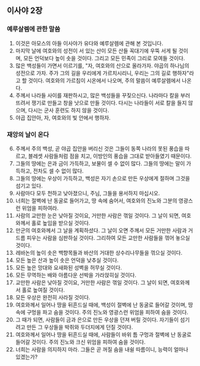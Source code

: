## 이사야 2장

### 예루살렘에 관한 말씀
1. 이것은 아모스의 아들 이사야가 유다와 예루살렘에 관해 본 것입니다.
2. 마지막 날에 여호와의 성전이 서 있는 산이 모든 산들 꼭대기에 우뚝 서게 될 것이며, 모든 언덕보다 높이 솟을 것이다. 그리고 모든 민족이 그리로 모여들 것이다.
3. 많은 백성들이 가면서 이르기를, "자, 여호와의 산으로 올라가자. 야곱의 하나님의 성전으로 가자. 주가 그의 길을 우리에게 가르치시리니, 우리는 그의 길로 행하자"라고 할 것이다. 여호와의 가르침이 시온에서 나오며, 주의 말씀이 예루살렘에서 나온다.
4. 주께서 나라들 사이를 재판하시고, 많은 백성들을 꾸짖으신다. 나라마다 칼을 부러뜨려서 쟁기로 만들고 창을 낫으로 만들 것이다. 다시는 나라들이 서로 칼을 들지 않으며, 다시는 군사 훈련도 하지 않을 것이다.
5. 야곱 집안아, 자, 여호와의 빛 안에서 행하자.
### 재앙의 날이 온다
6. 주께서 주의 백성, 곧 야곱 집안을 버리신 것은 그들이 동쪽 나라의 못된 풍습을 따르고, 블레셋 사람들처럼 점을 치고, 이방인의 풍습을 그대로 받아들였기 때문이다.
7. 그들의 땅에는 은과 금이 가득하고, 보물이 셀 수 없이 많다. 그들의 땅에는 말이 가득하고, 전차도 셀 수 없이 많다.
8. 그들의 땅에는 우상이 가득하고, 백성은 자기 손으로 만든 우상에게 절하며 그것을 섬기고 있다.
9. 사람마다 모두 천하고 낮아졌으니, 주님, 그들을 용서하지 마십시오.
10. 너희는 절벽에 난 동굴로 들어가고, 땅 속에 숨어서, 여호와의 진노와 그분의 영광스런 위엄을 피하여라.
11. 사람의 교만한 눈은 낮아질 것이요, 거만한 사람은 꺾일 것이다. 그 날이 되면, 여호와께서 홀로 높임을 받으실 것이다.
12. 만군의 여호와께서 그 날을 계획하셨다. 그 날이 오면 주께서 모든 거만한 사람과 거드름 피우는 사람을 심판하실 것이다. 그리하여 모든 교만한 사람들을 꺾어 놓으실 것이다.
13. 레바논의 높이 솟은 백향목들과 바산의 거대한 상수리나무들을 꺾으실 것이다.
14. 모든 높은 산과 높이 솟은 언덕을 낮추실 것이다.
15. 모든 높은 망대와 요새화된 성벽을 허무실 것이다.
16. 모든 무역하는 배와 아름다운 선박을 가라앉히실 것이다.
17. 교만한 사람은 낮아질 것이요, 거만한 사람은 꺾일 것이다. 그 날이 되면, 여호와께서 홀로 높여질 것이다.
18. 모든 우상은 완전히 사라질 것이다.
19. 여호와께서 일어나 땅을 뒤흔드실 때에, 백성이 절벽에 난 동굴로 들어갈 것이며, 땅 속에 구멍을 파고 숨을 것이다. 주의 진노와 영광스런 위엄을 피하여 숨을 것이다.
20. 그 때가 되면, 사람들이 금과 은으로 만든 우상을 던져 버릴 것이다. 자기들이 섬기려고 만든 그 우상들을 박쥐와 두더지에게 던질 것이다.
21. 여호와께서 일어나 땅을 뒤흔드실 때에, 사람들이 바위 틈 구멍과 절벽에 난 동굴로 들어갈 것이다. 주의 진노와 크신 위엄을 피하여 숨을 것이다.
22. 너희는 사람을 의지하지 마라. 그들은 곧 꺼질 숨을 내쉴 따름이니, 능력이 얼마나 있겠는가?